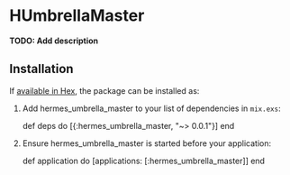 # HUmbrellaMaster

**TODO: Add description**

## Installation

If [available in Hex](https://hex.pm/docs/publish), the package can be installed as:

  1. Add hermes_umbrella_master to your list of dependencies in `mix.exs`:

        def deps do
          [{:hermes_umbrella_master, "~> 0.0.1"}]
        end

  2. Ensure hermes_umbrella_master is started before your application:

        def application do
          [applications: [:hermes_umbrella_master]]
        end

